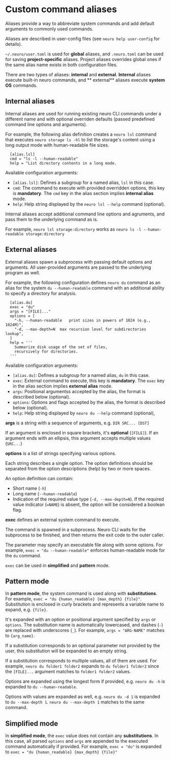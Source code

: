 Custom command aliases
======================

Aliases provide a way to abbreviate system commands and
add default arguments to commonly used commands.

Aliases are described in user-config files
(see `neuro help user-config` for details).

`~/.neuro/user.toml` is used for **global** aliases, and
`.neuro.toml` can be used for saving **project-specific** aliases.
Project aliases overrides global ones if the same alias
name exists in both configuration files.

There are two types of aliases: **internal** and **external**.
**Internal** aliases execute built-in neuro commands, and  **
external** aliases execute **system OS** commands.

Internal aliases
----------------

Internal aliases are used for running existing neuro CLI commands under
a different name and with optional overriden defaults (passed predefined
command line options and arguments).

For example, the following alias definition creates a `neuro lsl` command
that executes `neuro storage ls -hl` to list the storage's content
using a long output mode with human-readable file sizes.

```
  [alias.lsl]
  cmd = "ls -l --human-readable"
  help = "List directory contents in a long mode.
```

Available configuration arguments:

* `[alias.lsl]`: Defines a subgroup for a named alias,
                   `lsl` in this case.
* `cmd`: The command to execute with provided overridden options,
  this key is **mandatory**.
  The `cmd` key in the alias section implies **internal alias** mode.
* `help`: Help string displayed by the `neuro lsl --help`
  command (optional).

Internal aliases accept additional command line options and agruments,
and pass them to the underlying command as is.

For example, `neuro lsl storage:directory` works as
`neuro ls -l --human-readable storage:directory`


External aliases
----------------

External aliases spawn a subprocess with passing default options and
arguments. All user-provided arguments are passed to the underlying
program as well.

For example, the following configuration defines `neuro du` command as
an alias for the system `du --human-readable` command with an additional
ability to specify a directory for analysis.

```
  [alias.du]
  exec = "du"
  args = "[FILE]..."
  options = [
    "-h, --human-readable   print sizes in powers of 1024 (e.g., 1024M)",
    "-d, --max-depth=N  max recursion level for subdirectories lookup",
  ]
  help = '''
    Summarize disk usage of the set of files,
    recursively for directories.
  '''
```

Available configuration arguments:

* `[alias.du]`: Defines a subgroup for a named alias,
  `du` in this case.
* `exec`: External command to execute, this key is **mandatory**.
  The `exec` key in the alias section implies **external alias** mode.
* `args`: Positional argumentss accepted by the alias,
  the format is described below (optional).
* `options`: Options and flags accepted by the alias,
  the format is described below (optional).
* `help`: Help string displayed by `neuro du --help`
  command (optional),

**args** is a string with a sequence of arguments, e.g. `DIR SRC... [DST]`

If an argument is enclosed in square brackets, it's **optional** (`[FILE]`).
If an argument ends with an ellipsis, this argument accepts
multiple values (`SRC...`)

**options** is a list of strings specifying various options.

Each string describes a single option. The option definitions should be separated
from the option descriptions (help) by two or more spaces.

An option definition can contain:
* Short name (`-h`)
* Long name (`--human-readable`)
* Indication of the required value type (`-d, --max-depth=N`).
  If the required value indicator (`=NAME`) is absent,
  the option will be considered a boolean flag.

**exec** defines an external system command to execute.

The command is spawned in a subprocess. Neuro CLI waits for the subprocess
to be finished, and then returns the exit code to the outer caller.

The parameter may specify an executable file along with some options.
For example, `exec = "du --human-readable"` enforces human-readable mode
for the `du` command.

`exec` can be used in **simplified** and **pattern** mode.

Pattern mode
------------

In **pattern mode**, the system command is used along with **substitutions**.
For example, `exec = "du {human_readable} {max_depth} {file}"`.
Substitution is enclosed in curly brackets and represents a variable name to expand,
e.g. `{file}`.

It's expanded with an option or positional argument specified
by `args` or `options`.  The substitution name is automatically lowercased,
and dashes (`-`) are replaced with underscores (`_`).
For example, `args = "ARG-NAME"` matches to `{arg_name}`.

If a substitution corresponds to an optional parameter not provided
by the user, this substitution will be expanded to an empty string.

If a substitution corresponds to multiple values, all of them are used.
For example, `neuro du folder1 folder2` expands to `du folder1 folder2` since
the `[FILE]...` argument matches to `folder1 folder2` values.

Options are expanded using the longest form if provided,
e.g. `neuro du -h` is expanded to `du --human-readable`.

Options with values are expanded as well,
e.g. `neuro du -d 1` is expanded to `du --max-depth 1`.
`neuro du --max-depth 1` matches to the same command.

Simplified mode
---------------

In **simplified mode**, the `exec` value does not contain any **substitutions**.
In this case, all parsed `options` and `args` are appended
to the executed command automatically if provided.
For example, `exec = "du"` is expanded to
`exec = "du {human_readable} {max_depth} {file}"`